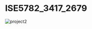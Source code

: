 # ISE5782_3417_2679

![project2](https://user-images.githubusercontent.com/79403171/173231459-e72d38a7-9123-4130-89cb-4c78e906743d.gif)
